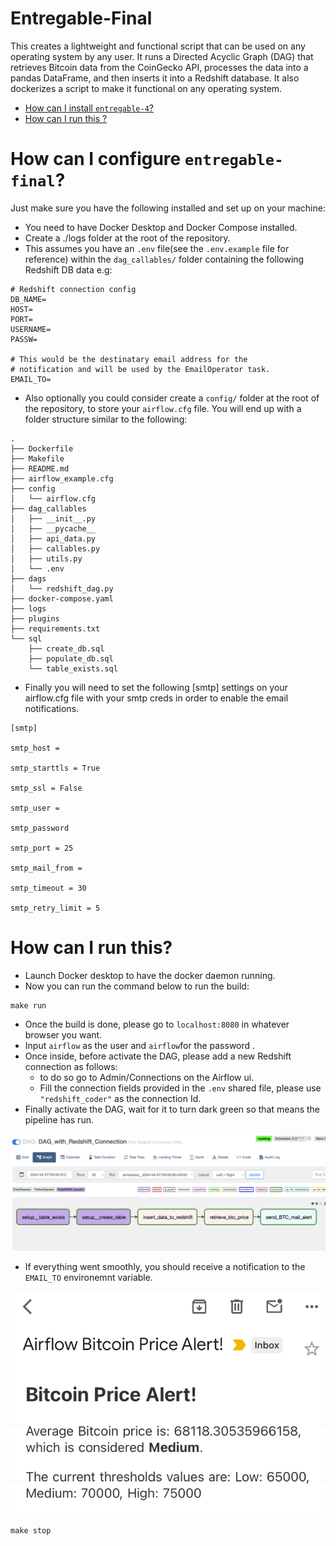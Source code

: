 # Entregable-Final

This creates a lightweight and functional script that can be used on any operating system by any user. 
It runs a Directed Acyclic Graph (DAG) that retrieves Bitcoin data from the CoinGecko API, processes 
the data into a pandas DataFrame, and then inserts it into a Redshift database.
It also dockerizes a script to make it functional on any operating system.

- [How can I install `entregable-4`?](#how-can-i-install-entregable-4)
- [How can I run this ?](#how-can-i-run-this?)

# How can I configure `entregable-final`?
Just make sure you have the following installed and set up on your machine:

- You need to have Docker Desktop and Docker Compose installed.
- Create a ./logs folder at the root of the repository.
- This assumes you have an `.env` file(see the `.env.example` file for reference) within the `dag_callables/` folder
containing the following Redshift DB data e.g:
```
# Redshift connection config
DB_NAME=
HOST=
PORT=
USERNAME=
PASSW=

# This would be the destinatary email address for the 
# notification and will be used by the EmailOperator task.
EMAIL_TO=
```
- Also optionally you could consider create a `config/` folder at the root of the repository, to store 
your `airflow.cfg` file. You will end up with a folder structure similar to the following:

```
.
├── Dockerfile
├── Makefile
├── README.md
├── airflow_example.cfg
├── config
│   └── airflow.cfg
├── dag_callables
│   ├── __init__.py
│   ├── __pycache__
│   ├── api_data.py
│   ├── callables.py
│   ├── utils.py
│   └── .env
├── dags
│   └── redshift_dag.py
├── docker-compose.yaml
├── logs
├── plugins
├── requirements.txt
└── sql
    ├── create_db.sql
    ├── populate_db.sql
    └── table_exists.sql
```


- Finally you will need to set the following [smtp] settings on your airflow.cfg file with your smtp creds in order to enable 
the email notifications.
```  
[smtp]

smtp_host = 

smtp_starttls = True

smtp_ssl = False

smtp_user =

smtp_password 

smtp_port = 25

smtp_mail_from =

smtp_timeout = 30

smtp_retry_limit = 5

```


# How can I run this?
- Launch Docker desktop to have the docker daemon running.
- Now you can run the command below to run the build:
```
make run
```
- Once the build is done, please go to `localhost:8080` in whatever browser you want.
- Input `airflow` as the user and `airflow`for the password . 
- Once inside, before activate the DAG, please add a new Redshift connection as follows: 
  - to do so go to Admin/Connections on the Airflow ui.
  - Fill the connection fields provided in the `.env` shared file, please use `"redshift_coder"` as the connection Id. 
- Finally activate the DAG, wait for it to turn dark green so that means the pipeline has run.

![dag_graph](https://github.com/NorberMV/data-final/blob/master/resources/dag_graph.png)


- If everything went smoothly, you should receive a notification to the `EMAIL_TO` environemnt variable.

![dag_graph](https://github.com/NorberMV/data-final/blob/master/resources/notification.png)


```
make stop
```